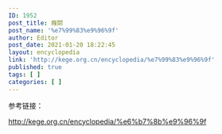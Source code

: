 ```yaml
---
ID: 1952
post_title: 癃閟
post_name: '%e7%99%83%e9%96%9f'
author: Editor
post_date: 2021-01-20 18:22:45
layout: encyclopedia
link: 'http://kege.org.cn/encyclopedia/%e7%99%83%e9%96%9f'
published: true
tags: [ ]
categories: [ ]
---
```

参考链接：

http://kege.org.cn/encyclopedia/%e6%b7%8b%e9%96%9f